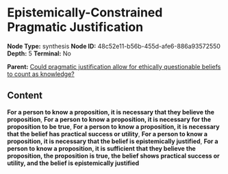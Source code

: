 # Epistemically-Constrained Pragmatic Justification

**Node Type:** synthesis
**Node ID:** 48c52e11-b56b-455d-afe6-886a93572550
**Depth:** 5
**Terminal:** No

**Parent:** [Could pragmatic justification allow for ethically questionable beliefs to count as knowledge?](could-pragmatic-justification-allow-for-ethically-questionable-beliefs-to-count-as-knowledge-antithesis-8e350752-d402-4750-90e1-660217c7e788.md)

## Content

**For a person to know a proposition, it is necessary that they believe the proposition**, **For a person to know a proposition, it is necessary for the proposition to be true**, **For a person to know a proposition, it is necessary that the belief has practical success or utility**, **For a person to know a proposition, it is necessary that the belief is epistemically justified**, **For a person to know a proposition, it is sufficient that they believe the proposition, the proposition is true, the belief shows practical success or utility, and the belief is epistemically justified**
